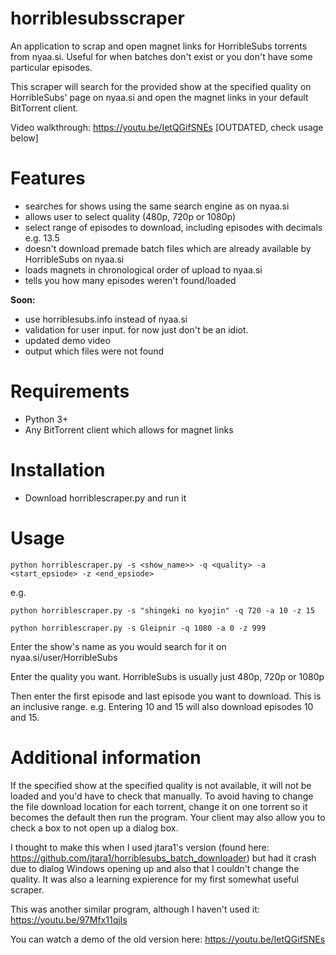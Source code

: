 # horriblesubsscraper
An application to scrap and open magnet links for HorribleSubs torrents from nyaa.si. Useful for when batches don't exist or you don't have some particular episodes.

This scraper will search for the provided show at the specified quality on HorribleSubs' page on nyaa.si and open the magnet links in your default BitTorrent client.

Video walkthrough: https://youtu.be/IetQGifSNEs [OUTDATED, check usage below]

# Features
* searches for shows using the same search engine as on nyaa.si
* allows user to select quality (480p, 720p or 1080p)
* select range of episodes to download, including episodes with decimals e.g. 13.5
* doesn't download premade batch files which are already available by HorribleSubs on nyaa.si
* loads magnets in chronological order of upload to nyaa.si
* tells you how many episodes weren't found/loaded

**Soon:**
* use horriblesubs.info instead of nyaa.si
* validation for user input. for now just don't be an idiot.
* updated demo video
* output which files were not found

# Requirements
* Python 3+
* Any BitTorrent client which allows for magnet links

# Installation
* Download horriblescraper.py and run it

# Usage

```
python horriblescraper.py -s <show_name>> -q <quality> -a <start_epsiode> -z <end_epsiode>
```

e.g.

```
python horriblescraper.py -s "shingeki no kyojin" -q 720 -a 10 -z 15
```

```
python horriblescraper.py -s Gleipnir -q 1080 -a 0 -z 999
```

Enter the show's name as you would search for it on nyaa.si/user/HorribleSubs

Enter the quality you want. HorribleSubs is usually just 480p, 720p or 1080p

Then enter the first episode and last episode you want to download. This is an inclusive range. e.g. Entering 10 and 15 will also download episodes 10 and 15.

# Additional information
If the specified show at the specified quality is not available, it will not be loaded and you'd have to check that manually.
To avoid having to change the file download location for each torrent, change it on one torrent so it becomes the default then run the program. Your client may also allow you to check a box to not open up a dialog box.

I thought to make this when I used jtara1's version (found here: https://github.com/jtara1/horriblesubs_batch_downloader) but had it crash due to dialog Windows opening up and also that I couldn't change the quality. It was also a learning expierence for my first somewhat useful scraper.

This was another similar program, although I haven't used it: https://youtu.be/97Mfx11qjIs

You can watch a demo of the old version here: https://youtu.be/IetQGifSNEs
